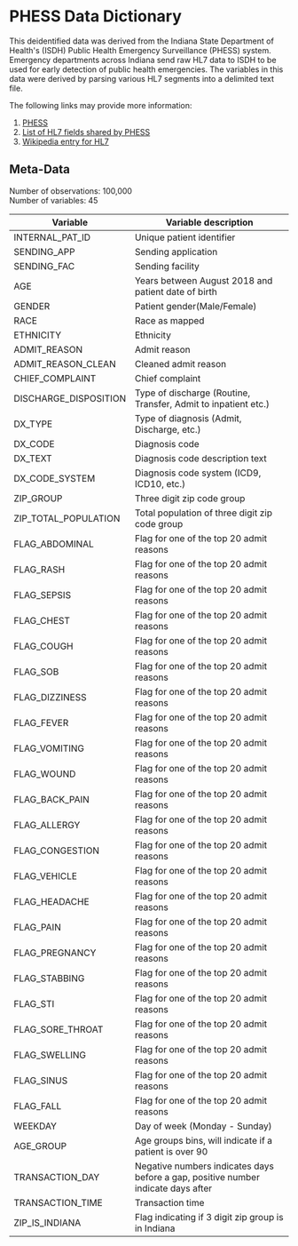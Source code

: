# PHESS Data Dictionary

This deidentified data was derived from the Indiana State Department of Health's (ISDH) Public Health Emergency Surveillance (PHESS) system. Emergency
departments across Indiana send raw HL7 data to ISDH to be used for early detection of public health emergencies. The variables in this data were derived by parsing various HL7 segments into a delimited text file.

The following links may provide more information:

1. [PHESS](https://www.in.gov/isdh/18085.htm)
2. [List of HL7 fields shared by PHESS](https://eportal.isdh.in.gov/MeaningfulUse/Documents/ISDH_PHESS_Messaging_Feedback_Template_01-12-2018.pdf)
3. [Wikipedia entry for HL7](https://en.wikipedia.org/wiki/Health_Level_7)

 
## Meta-Data  
Number of observations: 100,000  
Number of variables: 45  

| **Variable**            | **Variable description**                                                                   |
|-----------------------|-----------------------------------------------------------------------------------|
| INTERNAL_PAT_ID       | Unique patient identifier                                                         |
| SENDING_APP           | Sending application                                                               |
| SENDING_FAC           | Sending facility                                                                  |
| AGE                   | Years between August 2018 and patient date of birth                               |
| GENDER                | Patient gender(Male/Female)                                                    |
| RACE                  | Race as mapped                                                      |
| ETHNICITY             | Ethnicity                                                 |
| ADMIT_REASON          | Admit reason                                                                      |
| ADMIT_REASON_CLEAN    | Cleaned admit reason                                                              |
| CHIEF_COMPLAINT       | Chief complaint                                                                   |
| DISCHARGE_DISPOSITION | Type of discharge (Routine, Transfer, Admit to inpatient etc.)                    |
| DX_TYPE               | Type of diagnosis (Admit, Discharge, etc.)                                        |
| DX_CODE               | Diagnosis code                                                                    |
| DX_TEXT               | Diagnosis code description text                                                   |
| DX_CODE_SYSTEM        | Diagnosis code system (ICD9, ICD10, etc.)                                         |
| ZIP_GROUP             | Three digit zip code group                                                        |
| ZIP_TOTAL_POPULATION  | Total population of three digit zip code group                                    |
| FLAG_ABDOMINAL        | Flag for one of the top 20 admit reasons                                          |
| FLAG_RASH             | Flag for one of the top 20 admit reasons                                          |
| FLAG_SEPSIS           | Flag for one of the top 20 admit reasons                                          |
| FLAG_CHEST            | Flag for one of the top 20 admit reasons                                          |
| FLAG_COUGH            | Flag for one of the top 20 admit reasons                                          |
| FLAG_SOB              | Flag for one of the top 20 admit reasons                                          |
| FLAG_DIZZINESS        | Flag for one of the top 20 admit reasons                                          |
| FLAG_FEVER            | Flag for one of the top 20 admit reasons                                          |
| FLAG_VOMITING         | Flag for one of the top 20 admit reasons                                          |
| FLAG_WOUND            | Flag for one of the top 20 admit reasons                                          |
| FLAG_BACK_PAIN        | Flag for one of the top 20 admit reasons                                          |
| FLAG_ALLERGY          | Flag for one of the top 20 admit reasons                                          |
| FLAG_CONGESTION       | Flag for one of the top 20 admit reasons                                          |
| FLAG_VEHICLE          | Flag for one of the top 20 admit reasons                                          |
| FLAG_HEADACHE         | Flag for one of the top 20 admit reasons                                          |
| FLAG_PAIN             | Flag for one of the top 20 admit reasons                                          |
| FLAG_PREGNANCY        | Flag for one of the top 20 admit reasons                                          |
| FLAG_STABBING         | Flag for one of the top 20 admit reasons                                          |
| FLAG_STI              | Flag for one of the top 20 admit reasons                                          |
| FLAG_SORE_THROAT      | Flag for one of the top 20 admit reasons                                          |
| FLAG_SWELLING         | Flag for one of the top 20 admit reasons                                          |
| FLAG_SINUS            | Flag for one of the top 20 admit reasons                                          |
| FLAG_FALL             | Flag for one of the top 20 admit reasons                                          |
| WEEKDAY               | Day of week (Monday - Sunday)                                                     |
| AGE_GROUP             | Age groups bins, will indicate if a patient is over 90                            |
| TRANSACTION_DAY       | Negative numbers indicates days before a gap, positive number indicate days after |
| TRANSACTION_TIME      | Transaction time                                                                  |
| ZIP_IS_INDIANA        | Flag indicating if 3 digit zip group is in Indiana                                |
